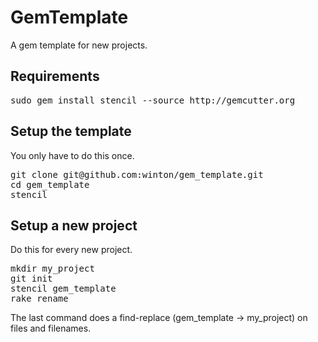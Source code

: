 GemTemplate
===========

A gem template for new projects.

Requirements
------------

<pre>
sudo gem install stencil --source http://gemcutter.org
</pre>

Setup the template
------------------

You only have to do this once.

<pre>
git clone git@github.com:winton/gem_template.git
cd gem_template
stencil
</pre>

Setup a new project
-------------------

Do this for every new project.

<pre>
mkdir my_project
git init
stencil gem_template
rake rename
</pre>

The last command does a find-replace (gem\_template -> my\_project) on files and filenames.